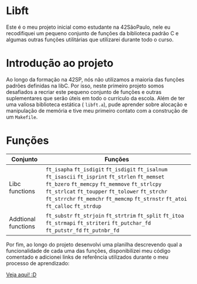 # Libft

Este é o  meu projeto inicial como estudante na 42SãoPaulo, nele eu recodifiquei um pequeno conjunto de funções da biblioteca padrão C e algumas outras funções utilitárias que utilizarei durante todo o curso.

# Introdução ao projeto

Ao longo da formação na 42SP, nós não utilizamos a maioria das funções padrões definidas na libC. Por isso, neste primeiro projeto somos desafiados a recriar este pequeno conjunto de funções e outras suplementares que serão úteis em todo o currículo da escola. Além de ter uma valiosa biblioteca estática ( `libft.a`), pude aprender sobre alocação e manipulação de memória e tive meu primeiro contato com  a construção de um `Makefile`.

# Funções 

| Conjunto | Funções |
|-------------|-------------|
| Libc functions | `ft_isapha` `ft_isdigit` `ft_isdigit` `ft_isalnum` `ft_isascii`  `ft_isprint` `ft_strlen` `ft_memset` `ft_bzero` `ft_memcpy` `ft_memmove` `ft_strlcpy` `ft_strlcat` `ft_toupper` `ft_tolower` `ft_strchr` `ft_strrchr` `ft_memchr` `ft_memcmp` `ft_strnstr` `ft_atoi` `ft_calloc` `ft_strdup` |
| Addtional functions | `ft_substr` `ft_strjoin` `ft_strtrim` `ft_split` `ft_itoa` `ft_strmapi` `ft_striteri` `ft_putchar_fd` `ft_putstr_fd` `ft_putnbr_fd` |

Por fim, ao longo do projeto desenvolvi uma planilha descrevendo qual a funcionalidade de cada uma das funções, disponibilizei meu código comentado e adicionei links de referência utilizados durante o meu processo de aprendizado:

<a href="https://biancasantanas.notion.site/Libft-a0dbd214cef148d6a2eb757b3de70598" target="_blank" rel="noopener noreferrer" onclick="window.open(this.href); return false;">Veja aqui! :D </a>


